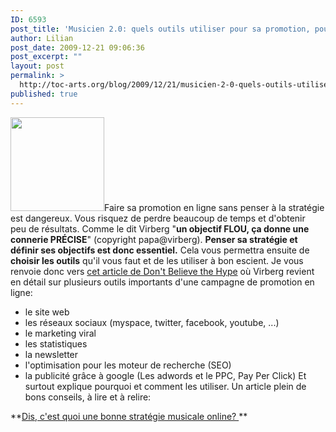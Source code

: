 ```yaml
---
ID: 6593
post_title: 'Musicien 2.0: quels outils utiliser pour sa promotion, pourquoi et comment'
author: Lilian
post_date: 2009-12-21 09:06:36
post_excerpt: ""
layout: post
permalink: >
  http://toc-arts.org/blog/2009/12/21/musicien-2-0-quels-outils-utiliser-pour-sa-promotion-pourquoi-et-comment/
published: true
---
```

<img class="size-thumbnail wp-image-9072 alignleft" title="strategie-plan" src="http://toc-arts.org/blog/wp-content/uploads/2010/01/strategie-plan-150x150.jpeg" alt="" width="150" height="150" />Faire sa promotion en ligne sans penser à la stratégie est dangereux. Vous risquez de perdre beaucoup de temps et d'obtenir  peu de résultats. Comme le dit Virberg "**un objectif FLOU, ça donne une connerie PRÉCISE**" (copyright papa@virberg). **Penser sa stratégie et définir ses objectifs est donc essentiel.** Cela vous permettra ensuite de **choisir les outils** qu'il vous faut et de les utiliser à bon escient. Je vous renvoie donc vers [cet article de Don't Believe the Hype][1] où Virberg revient en détail sur plusieurs outils importants d'une campagne de promotion en ligne: 
*   le site web
*   les réseaux sociaux (myspace, twitter, facebook, youtube, ...)
*   le marketing viral
*   les statistiques
*   la newsletter
*   l'optimisation pour les moteur de recherche (SEO)
*   la publicité grâce à google (Les adwords et le PPC, Pay Per Click) Et surtout explique pourquoi et comment les utiliser. Un article plein de bons conseils, à lire et à relire: 

**[Dis, c'est quoi une bonne stratégie musicale online? ][1] **

 [1]: http://digitalmusic.tumblr.com/post/287649978/dis-cest-quoi-une-bonne-strategie-musicale-online
